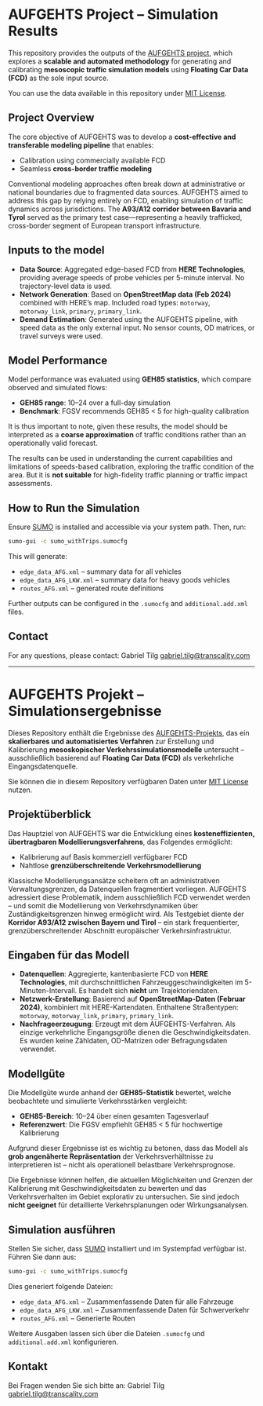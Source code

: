 # AUFGEHTS Project – Simulation Results

This repository provides the outputs of the [AUFGEHTS project](https://www.bmv.de/SharedDocs/DE/Artikel/DG/mfund-projekte/aufgehts.html), which explores a **scalable and automated methodology** for generating and calibrating **mesoscopic traffic simulation models** using **Floating Car Data (FCD)** as the sole input source.

You can use the data available in this repository under [MIT License](https://opensource.org/license/mit).

## Project Overview

The core objective of AUFGEHTS was to develop a **cost-effective and transferable modeling pipeline** that enables:

* Calibration using commercially available FCD
* Seamless **cross-border traffic modeling**

Conventional modeling approaches often break down at administrative or national boundaries due to fragmented data sources. AUFGEHTS aimed to address this gap by relying entirely on FCD, enabling simulation of traffic dynamics across jurisdictions. The **A93/A12 corridor between Bavaria and Tyrol** served as the primary test case—representing a heavily trafficked, cross-border segment of European transport infrastructure.

## Inputs to the model

* **Data Source**: Aggregated edge-based FCD from **HERE Technologies**, providing average speeds of probe vehicles per 5-minute interval. No trajectory-level data is used.
* **Network Generation**: Based on **OpenStreetMap data (Feb 2024)** combined with HERE’s map. Included road types: `motorway`, `motorway_link`, `primary`, `primary_link`.
* **Demand Estimation**: Generated using the AUFGEHTS pipeline, with speed data as the only external input. No sensor counts, OD matrices, or travel surveys were used.

## Model Performance

Model performance was evaluated using **GEH85 statistics**, which compare observed and simulated flows:

* **GEH85 range**: 10–24 over a full-day simulation
* **Benchmark**: FGSV recommends GEH85 < 5 for high-quality calibration

It is thus important to note, given these results, the model should be interpreted as a **coarse approximation** of traffic conditions rather than an operationally valid forecast.

The results can be used in understanding the current capabilities and limitations of speeds-based calibration, exploring the traffic condition of the area. But it is **not suitable** for high-fidelity traffic planning or traffic impact assessments.

## How to Run the Simulation

Ensure [SUMO](https://www.eclipse.dev/sumo/) is installed and accessible via your system path. Then, run:

```bash
sumo-gui -c sumo_withTrips.sumocfg
```

This will generate:

* `edge_data_AFG.xml` – summary data for all vehicles
* `edge_data_AFG_LKW.xml` – summary data for heavy goods vehicles
* `routes_AFG.xml` – generated route definitions

Further outputs can be configured in the `.sumocfg` and `additional.add.xml` files.

## Contact

For any questions, please contact:
Gabriel Tilg 
gabriel.tilg@transcality.com



---



# AUFGEHTS Projekt – Simulationsergebnisse

Dieses Repository enthält die Ergebnisse des [AUFGEHTS-Projekts](https://www.bmv.de/SharedDocs/DE/Artikel/DG/mfund-projekte/aufgehts.html), das ein **skalierbares und automatisiertes Verfahren** zur Erstellung und Kalibrierung **mesoskopischer Verkehrssimulationsmodelle** untersucht –  ausschließlich basierend auf **Floating Car Data (FCD)** als verkehrliche Eingangsdatenquelle.

Sie können die in diesem Repository verfügbaren Daten unter [MIT License](https://opensource.org/license/mit) nutzen.

## Projektüberblick

Das Hauptziel von AUFGEHTS war die Entwicklung eines **kosteneffizienten, übertragbaren Modellierungsverfahrens**, das Folgendes ermöglicht:

* Kalibrierung auf Basis kommerziell verfügbarer FCD
* Nahtlose **grenzüberschreitende Verkehrsmodellierung**

Klassische Modellierungsansätze scheitern oft an administrativen Verwaltungsgrenzen, da Datenquellen fragmentiert vorliegen. AUFGEHTS adressiert diese Problematik, indem ausschließlich FCD verwendet werden – und somit die Modellierung von Verkehrsdynamiken über Zuständigkeitsgrenzen hinweg ermöglicht wird. Als Testgebiet diente der **Korridor A93/A12 zwischen Bayern und Tirol** – ein stark frequentierter, grenzüberschreitender Abschnitt europäischer Verkehrsinfrastruktur.

## Eingaben für das Modell

* **Datenquellen**: Aggregierte, kantenbasierte FCD von **HERE Technologies**, mit durchschnittlichen Fahrzeuggeschwindigkeiten im 5-Minuten-Intervall. Es handelt sich **nicht** um Trajektoriendaten.
* **Netzwerk-Erstellung**: Basierend auf **OpenStreetMap-Daten (Februar 2024)**, kombiniert mit HERE-Kartendaten. Enthaltene Straßentypen: `motorway`, `motorway_link`, `primary`, `primary_link`.
* **Nachfrageerzeugung**: Erzeugt mit dem AUFGEHTS-Verfahren. Als einzige verkehrliche Eingangsgröße dienen die Geschwindigkeitsdaten. Es wurden keine Zähldaten, OD-Matrizen oder Befragungsdaten verwendet.

## Modellgüte

Die Modellgüte wurde anhand der **GEH85-Statistik** bewertet, welche beobachtete und simulierte Verkehrsstärken vergleicht:

* **GEH85-Bereich**: 10–24 über einen gesamten Tagesverlauf
* **Referenzwert**: Die FGSV empfiehlt GEH85 < 5 für hochwertige Kalibrierung

Aufgrund dieser Ergebnisse ist es wichtig zu betonen, dass das Modell als **grob angenäherte Repräsentation** der Verkehrsverhältnisse zu interpretieren ist – nicht als operationell belastbare Verkehrsprognose.

Die Ergebnisse können helfen, die aktuellen Möglichkeiten und Grenzen der Kalibrierung mit Geschwindigkeitsdaten zu bewerten und das Verkehrsverhalten im Gebiet explorativ zu untersuchen. Sie sind jedoch **nicht geeignet** für detaillierte Verkehrsplanungen oder Wirkungsanalysen.

## Simulation ausführen

Stellen Sie sicher, dass [SUMO](https://www.eclipse.dev/sumo/) installiert und im Systempfad verfügbar ist. Führen Sie dann aus:

```bash
sumo-gui -c sumo_withTrips.sumocfg
```

Dies generiert folgende Dateien:

* `edge_data_AFG.xml` – Zusammenfassende Daten für alle Fahrzeuge
* `edge_data_AFG_LKW.xml` – Zusammenfassende Daten für Schwerverkehr
* `routes_AFG.xml` – Generierte Routen

Weitere Ausgaben lassen sich über die Dateien `.sumocfg` und `additional.add.xml` konfigurieren.

## Kontakt

Bei Fragen wenden Sie sich bitte an:
Gabriel Tilg
[gabriel.tilg@transcality.com](mailto:gabriel.tilg@transcality.com)

